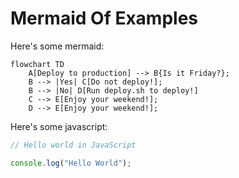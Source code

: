 # Mermaid Of Examples

Here's some mermaid:

```mermaid
flowchart TD
    A[Deploy to production] --> B{Is it Friday?};
    B --> |Yes| C[Do not deploy!];
    B --> |No| D[Run deploy.sh to deploy!]
    C --> E[Enjoy your weekend!];
    D --> E[Enjoy your weekend!];
```

Here's some javascript:

```js
// Hello world in JavaScript

console.log("Hello World");
```
